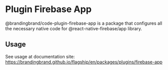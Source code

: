 # Plugin Firebase App

@brandingbrand/code-plugin-firebase-app is a package that configures all the necessary native code for @react-native-firebase/app library.

## Usage

See usage at documentation site: https://brandingbrand.github.io/flagship/en/packages/plugins/firebase-app